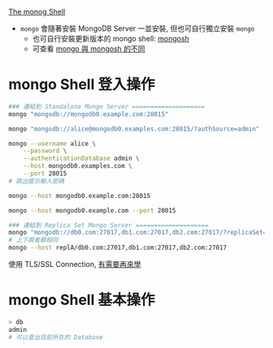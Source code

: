 [The monog Shell](https://docs.mongodb.com/v4.4/mongo/)

- `mongo` 會隨著安裝 MongoDB Server 一並安裝, 但也可自行獨立安裝 `mongo`
    - 也可自行安裝更新版本的 mongo shell: [mongosh](https://docs.mongodb.com/mongodb-shell/)
    - 可查看 [mongo 與 mongosh 的不同](https://docs.mongodb.com/v4.4/mongo/#std-label-compare-mongosh-mongo)


# mongo Shell 登入操作

```bash
### 連結到 Standalone Mongo Server ====================
mongo "mongodb://mongodb0.example.com:28015"

mongo "mongodb://alice@mongodb0.examples.com:28015/?authSource=admin"

mongo --username alice \
    --password \
    --authenticationDatabase admin \
    --host mongodb0.examples.com \
    --port 28015
# 跳出提示輸入密碼

mongo --host mongodb0.example.com:28015

mongo --host mongodb0.example.com --port 28015

### 連結到 Replica Set Mongo Server ====================
mongo "mongodb://db0.com:27017,db1.com:27017,db2.com:27017/?replicaSet=replA"
# 上下兩者都相同
mongo --host replA/db0.com:27017,db1.com:27017,db2.com:27017
```

使用 TLS/SSL Connection, [有需要再來學](https://docs.mongodb.com/v4.4/mongo/#tls-ssl-connection)


# mongo Shell 基本操作

```bash
> db
admin
# 可以查出目前所在的 Database
```